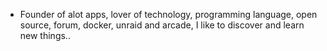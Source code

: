 - Founder of alot apps, lover of technology, programming language, open source, forum, docker, unraid and arcade, I like to discover and learn new things..
  <br>






























































































































































































































































































































































































































































































































































































































































